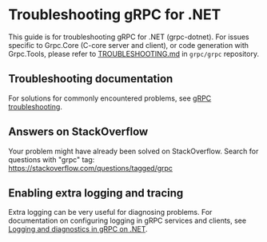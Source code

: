 # Troubleshooting gRPC for .NET

This guide is for troubleshooting gRPC for .NET (grpc-dotnet). For issues specific to Grpc.Core (C-core server and client), or code generation with Grpc.Tools, please refer to [TROUBLESHOOTING.md](https://github.com/grpc/grpc/blob/master/TROUBLESHOOTING.md) in `grpc/grpc` repository.

## Troubleshooting documentation

For solutions for commonly encountered problems, see [gRPC troubleshooting](https://docs.microsoft.com/aspnet/core/grpc/troubleshoot).

## Answers on StackOverflow

Your problem might have already been solved on StackOverflow. Search for questions with "grpc" tag: https://stackoverflow.com/questions/tagged/grpc

## Enabling extra logging and tracing

Extra logging can be very useful for diagnosing problems. For documentation on configuring logging in gRPC services and clients, see 
[Logging and diagnostics in gRPC on .NET](https://docs.microsoft.com/aspnet/core/grpc/diagnostics).
